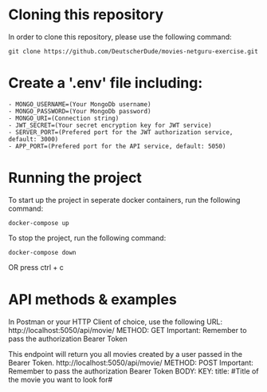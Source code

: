 # Cloning this repository

In order to clone this repository, please use the following command:
    
    git clone https://github.com/DeutscherDude/movies-netguru-exercise.git

# Create a '.env' file including:
    - MONGO_USERNAME=(Your MongoDb username)
    - MONGO_PASSWORD=(Your MongoDb password)
    - MONGO_URI=(Connection string)
    - JWT_SECRET=(Your secret encryption key for JWT service)
    - SERVER_PORT=(Prefered port for the JWT authorization service, default: 3000)
    - APP_PORT=(Prefered port for the API service, default: 5050)


# Running the project

To start up the project in seperate docker containers, run the following command:

    docker-compose up

To stop the project, run the following command:

    docker-compose down

OR press ctrl + c

# API methods & examples

In Postman or your HTTP Client of choice, use the following URL:
    http://localhost:5050/api/movie/
    METHOD: GET
    Important: Remember to pass the authorization Bearer Token

This endpoint will return you all movies created by a user passed in the Bearer Token.
    http://localhost:5050/api/movie/
    METHOD: POST
    Important: Remember to pass the authorization Bearer Token
    BODY:
        KEY:
            title: #Title of the movie you want to look for#


